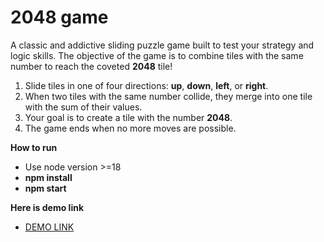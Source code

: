 # 2048 game
A classic and addictive sliding puzzle game built to test your strategy and logic skills. The objective of the game is to combine tiles with the same number to reach the coveted **2048** tile!

1. Slide tiles in one of four directions: **up**, **down**, **left**, or **right**.
2. When two tiles with the same number collide, they merge into one tile with the sum of their values.
3. Your goal is to create a tile with the number **2048**.
4. The game ends when no more moves are possible.

**How to run**

- Use node version >=18
- **npm install**
- **npm start**
  
**Here is demo link**

- [DEMO LINK](https://rubic0n5545.github.io/2048/)
